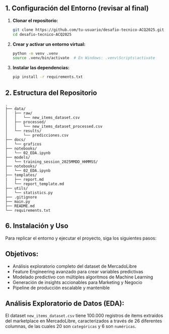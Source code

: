 ## 1. Configuración del Entorno (revisar al final)

1.  **Clonar el repositorio:**
    ```bash
    git clone https://github.com/tu-usuario/desafio-tecnico-ACQ2025.git
    cd desafio-tecnico-ACQ2025
    ```

2.  **Crear y activar un entorno virtual:**
    ```bash
    python -m venv .venv
    source .venv/bin/activate  # En Windows: .venv\Scripts\activate
    ```

3.  **Instalar las dependencias:**
    ```bash
    pip install -r requirements.txt
    ```

## 2. Estructura del Repositorio

```
.
├── data/
│   ├── raw/
│   │   └── new_items_dataset.csv
│   ├── processed/
│   │   └── new_items_dataset_processed.csv
│   └── results/
│       └── predicciones.csv
├── docs/
│   └── graficos
├── notebooks/
│   └── 02_EDA.ipynb
├── models/
│   └── training_session_2025MMDD_HHMMSS/
├── notebooks/
│   └── 02_EDA.ipynb
├── templates/
|   ├── report.md
│   └── report_template.md
├── utils/
│   └── statistics.py
├── .gitignore
├── main.py
├── README.md
└── requirements.txt
```

## 6. Instalación y Uso

Para replicar el entorno y ejecutar el proyecto, siga los siguientes pasos:



## Objetivos:
- Análisis exploratorio completo del dataset de MercadoLibre
- Feature Engineering avanzado para crear variables predictivas
- Modelado predictivo con múltiples algoritmos de Machine Learning
- Generación de insights accionables para Marketing y Negocio
- Pipeline de producción escalable y mantenible

## Análisis Exploratorio de Datos (EDA):
El dataset `new_items_dataset.csv` tiene 100.000 registros de ítems extraídos del marketplace en MercadoLibre, caracterizados a través de 26 diferentes columnas, de las cuales 20 son `categóricas` y 6 son `numéricas`.



